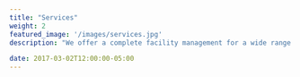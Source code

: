 ```yaml
---
title: "Services"
weight: 2
featured_image: '/images/services.jpg'
description: "We offer a complete facility management for a wide range of companies operating in different industries: Oil and Gas, mining, construction, healthcare, education, sports or leisure."

date: 2017-03-02T12:00:00-05:00
---
```

